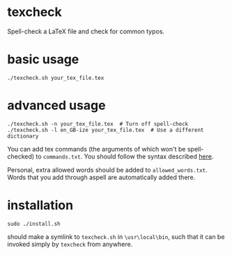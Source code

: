 # texcheck

Spell-check a LaTeX file and check for common typos.

# basic usage

    ./texcheck.sh your_tex_file.tex

# advanced usage

    ./texcheck.sh -n your_tex_file.tex  # Turn off spell-check
    ./texcheck.sh -l en_GB-ize your_tex_file.tex  # Use a different dictionary

You can add tex commands (the arguments of which won't be spell-checked) to `commands.txt`. You should
follow the syntax described [here](http://aspell.net/0.50-doc/man-html/4_Customizing.html#SECTION00541500000000000000).

Personal, extra allowed words should be added to `allowed_words.txt`. Words that you add through aspell are automatically
added there.

# installation

    sudo ./install.sh

should make a symlink to `texcheck.sh` in `\usr\local\bin`, such that it can be invoked simply by `texcheck` from anywhere.
